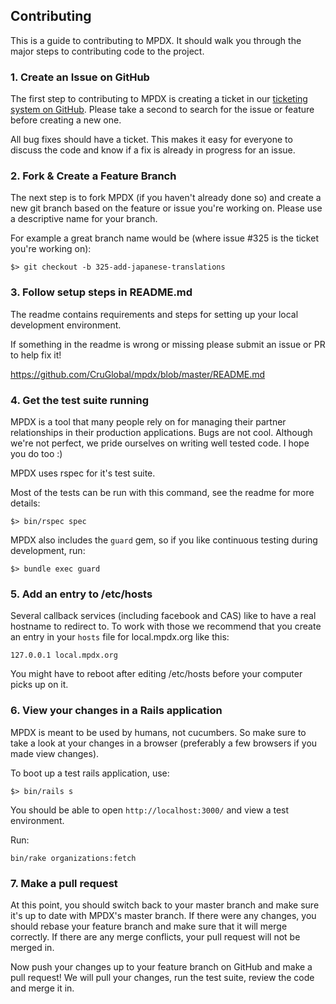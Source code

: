 ## Contributing

This is a guide to contributing to MPDX. It should walk you through the
major steps to contributing code to the project.

### 1. Create an Issue on GitHub

The first step to contributing to MPDX is creating a ticket in our
[ticketing system on GitHub](https://github.com/CruGlobal/mpdx/issues).
Please take a second to search for the issue or feature before creating a new one.

All bug fixes should have a ticket. This makes it easy for everyone
to discuss the code and know if a fix is already in progress for an issue.


### 2. Fork & Create a Feature Branch

The next step is to fork MPDX (if you haven't already done so) and
create a new git branch based on the feature or issue you're working on. Please
use a descriptive name for your branch.

For example a great branch name would be (where issue #325 is the ticket you're
working on):

    $> git checkout -b 325-add-japanese-translations


### 3. Follow setup steps in README.md

The readme contains requirements and steps for setting up your local development environment.

If something in the readme is wrong or missing please submit an issue or PR to help fix it!

https://github.com/CruGlobal/mpdx/blob/master/README.md


### 4. Get the test suite running

MPDX is a tool that many people rely on for managing their partner
relationships in their production applications. Bugs are not cool. Although we're not perfect,
we pride ourselves on writing well tested code. I hope you do too :)

MPDX uses rspec for it's test suite.

Most of the tests can be run with this command, see the readme for more details:

    $> bin/rspec spec

MPDX also includes the `guard` gem, so if you like continuous testing during development, run:

    $> bundle exec guard


### 5. Add an entry to /etc/hosts

Several callback services (including facebook and CAS) like to have a real hostname
to redirect to. To work with those we recommend that you create an entry in your `hosts`
file for local.mpdx.org like this:

`127.0.0.1 local.mpdx.org`

You might have to reboot after editing /etc/hosts before your computer picks up on it.


### 6. View your changes in a Rails application

MPDX is meant to be used by humans, not cucumbers. So make sure to take
a look at your changes in a browser (preferably a few browsers if you made view
changes).

To boot up a test rails application, use:

    $> bin/rails s

You should be able to open `http://localhost:3000/` and view a test
environment.

Run:

`bin/rake organizations:fetch`


### 7. Make a pull request

At this point, you should switch back to your master branch and make sure it's
up to date with MPDX's master branch. If there were any changes, you
should rebase your feature branch and make sure that it will merge correctly. If
there are any merge conflicts, your pull request will not be merged in.

Now push your changes up to your feature branch on GitHub and make a pull request!
We will pull your changes, run the test suite, review the code and merge it in.


